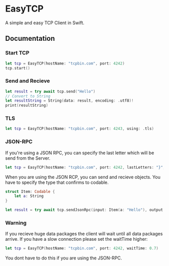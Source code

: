 # EasyTCP

A simple and easy TCP Client in Swift.

## Documentation

### Start TCP

```swift
let tcp = EasyTCP(hostName: "tcpbin.com", port: 4242)
tcp.start()
```

### Send and Recieve

```swift
let result = try await tcp.send("Hello")
// Convert to String
let resultString = String(data: result, encoding: .utf8)!
print(resultString)
```

### TLS

```swift
let tcp = EasyTCP(hostName: "tcpbin.com", port: 4243, using: .tls)
```

### JSON-RPC

If you're using a JSON RPC, you can specify the last letter which will be send from the Server.

```swift
let tcp = EasyTCP(hostName: "tcpbin.com", port: 4242, lastLetters: "}", debug: true)
```

When you are using the JSON RCP, you can send and recieve objects. You have to specify the type that confirms to codable.

```swift
struct Item: Codable {
    let a: String
}

let result = try await tcp.sendJsonRpc(input: Item(a: "Hello"), output: Item.self)
```

### Warning

If you recieve huge data packages the client will wait until all data packages arrive. If you have a slow connection please set the waitTime higher:

```swift
let tcp = EasyTCP(hostName: "tcpbin.com", port: 4242, waitTime: 0.7)
```

You dont have to do this if you are using the JSON-RPC.

